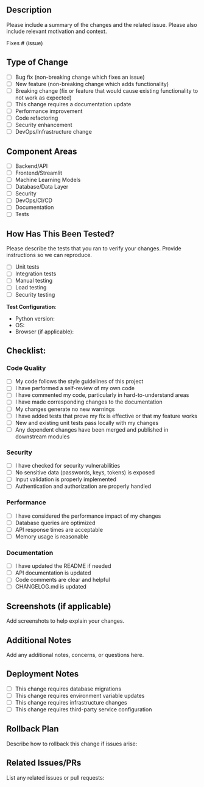 ## Description

Please include a summary of the changes and the related issue. Please also include relevant motivation and context.

Fixes # (issue)

## Type of Change

- [ ] Bug fix (non-breaking change which fixes an issue)
- [ ] New feature (non-breaking change which adds functionality)
- [ ] Breaking change (fix or feature that would cause existing functionality to not work as expected)
- [ ] This change requires a documentation update
- [ ] Performance improvement
- [ ] Code refactoring
- [ ] Security enhancement
- [ ] DevOps/Infrastructure change

## Component Areas

- [ ] Backend/API
- [ ] Frontend/Streamlit
- [ ] Machine Learning Models
- [ ] Database/Data Layer
- [ ] Security
- [ ] DevOps/CI/CD
- [ ] Documentation
- [ ] Tests

## How Has This Been Tested?

Please describe the tests that you ran to verify your changes. Provide instructions so we can reproduce.

- [ ] Unit tests
- [ ] Integration tests
- [ ] Manual testing
- [ ] Load testing
- [ ] Security testing

**Test Configuration**:
* Python version:
* OS:
* Browser (if applicable):

## Checklist:

### Code Quality
- [ ] My code follows the style guidelines of this project
- [ ] I have performed a self-review of my own code
- [ ] I have commented my code, particularly in hard-to-understand areas
- [ ] I have made corresponding changes to the documentation
- [ ] My changes generate no new warnings
- [ ] I have added tests that prove my fix is effective or that my feature works
- [ ] New and existing unit tests pass locally with my changes
- [ ] Any dependent changes have been merged and published in downstream modules

### Security
- [ ] I have checked for security vulnerabilities
- [ ] No sensitive data (passwords, keys, tokens) is exposed
- [ ] Input validation is properly implemented
- [ ] Authentication and authorization are properly handled

### Performance
- [ ] I have considered the performance impact of my changes
- [ ] Database queries are optimized
- [ ] API response times are acceptable
- [ ] Memory usage is reasonable

### Documentation
- [ ] I have updated the README if needed
- [ ] API documentation is updated
- [ ] Code comments are clear and helpful
- [ ] CHANGELOG.md is updated

## Screenshots (if applicable)

Add screenshots to help explain your changes.

## Additional Notes

Add any additional notes, concerns, or questions here.

## Deployment Notes

- [ ] This change requires database migrations
- [ ] This change requires environment variable updates
- [ ] This change requires infrastructure changes
- [ ] This change requires third-party service configuration

## Rollback Plan

Describe how to rollback this change if issues arise:

## Related Issues/PRs

List any related issues or pull requests: